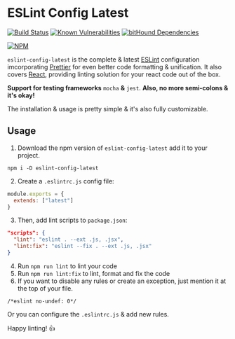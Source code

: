 # ESLint Config Latest

[![Build Status](https://scrutinizer-ci.com/g/kukiron/eslint-config-latest/badges/build.png?b=master)](https://scrutinizer-ci.com/g/kukiron/eslint-config-latest/build-status/master) [![Known Vulnerabilities](https://snyk.io/test/github/kukiron/eslint-config-latest/badge.svg)](https://snyk.io/test/github/kukiron/eslint-config-latest) [![bitHound Dependencies](https://www.bithound.io/github/kukiron/eslint-config-latest/badges/dependencies.svg)](https://www.bithound.io/github/kukiron/eslint-config-latest/master/dependencies/npm)

[![NPM](https://nodei.co/npm/eslint-config-latest.png)](https://nodei.co/npm/eslint-config-latest/)

`eslint-config-latest` is the complete & latest [ESLint](https://eslint.org/) configuration imcorporating [Prettier](https://github.com/prettier/prettier) for even better code formatting & unification. It also covers [React](https://github.com/facebook/react), providing linting solution for your react code out of the box.

**Support for testing frameworks** `mocha` **&** `jest`. **Also, no more semi-colons & it's okay!**

The installation & usage is pretty simple & it's also fully customizable.

## Usage

1. Download the npm version of `eslint-config-latest` add it to your project.

```shell
npm i -D eslint-config-latest
```

2. Create a `.eslintrc.js` config file:

```javascript
module.exports = {
  extends: ["latest"]
}
```

3. Then, add lint scripts to `package.json`:

```json
"scripts": {
  "lint": "eslint . --ext .js, .jsx",
  "lint:fix": "eslint --fix . --ext .js, .jsx"
}
```

4. Run `npm run lint` to lint your code
5. Run `npm run lint:fix` to lint, format and fix the code
6. If you want to disable any rules or create an exception, just mention it at the top of your file.

```shell
/*eslint no-undef: 0*/
```

Or you can configure the `.eslintrc.js` & add new rules.

Happy linting! 👍
